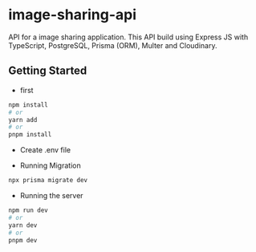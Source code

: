 # image-sharing-api
API for a image sharing application. This API build using Express JS with TypeScript, PostgreSQL, Prisma (ORM), Multer and Cloudinary.

## Getting Started
* first 
```bash
npm install
# or
yarn add
# or
pnpm install
```
* Create .env file
  
* Running Migration
```bash
npx prisma migrate dev
```
* Running the server
 ```bash
npm run dev
# or
yarn dev
# or
pnpm dev
```
